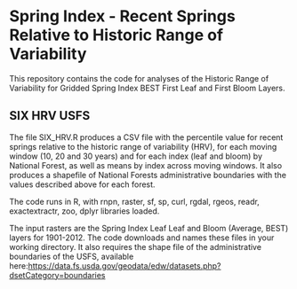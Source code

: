 # Spring Index - Recent Springs Relative to Historic Range of Variability

This repository contains the code for analyses of the Historic Range of Variability for Gridded Spring Index BEST First Leaf and First Bloom Layers.

## SIX HRV USFS

The file SIX_HRV.R produces a CSV file with the percentile value for recent springs relative to the historic range of variability (HRV), for each moving window (10, 20 and 30 years) and for each index (leaf and bloom) by National Forest, as well as means by index across moving windows. It also produces a shapefile of National Forests administrative boundaries with the values described above for each forest.


The code runs in R, with rnpn, raster, sf, sp, curl, rgdal, rgeos, readr, exactextractr, zoo, dplyr libraries loaded.


The input rasters are the Spring Index Leaf Leaf and Bloom (Average, BEST) layers for 1901-2012. The code downloads and names these files in your working directory. It also requires the shape file of the administrative boundaries of the USFS, available here:https://data.fs.usda.gov/geodata/edw/datasets.php?dsetCategory=boundaries
